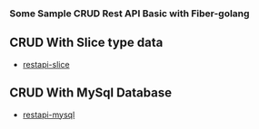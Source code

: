 ### Some Sample CRUD Rest API Basic with Fiber-golang
## CRUD With Slice type data
* <a href="https://github.com/WahidinAji/fiber-example/tree/main/restapi-slice">restapi-slice</a>
## CRUD With MySql Database
* <a href="https://github.com/WahidinAji/fiber-example/tree/main/restapi-mysql">restapi-mysql</a>